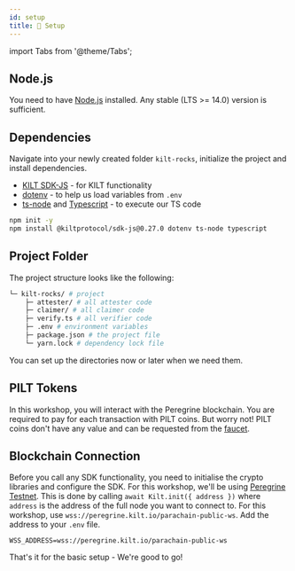 ```yaml
---
id: setup
title: 🎒 Setup
---
```


import Tabs from '@theme/Tabs';

## Node.js

You need to have [Node.js](https://nodejs.org/) installed.
Any stable (LTS >= 14.0) version is sufficient.

## Dependencies

Navigate into your newly created folder `kilt-rocks`, initialize the project and install dependencies.<br/>
- [KILT SDK-JS](https://github.com/KILTprotocol/sdk-js#readme) - for KILT functionality
- [dotenv](https://github.com/motdotla/dotenv#readme) - to help us load variables from `.env`
- [ts-node](https://www.npmjs.com/package/ts-node) and [Typescript](https://www.typescriptlang.org/) - to execute our TS code

<!-- When updating this version also update 00-welcome.md! -->
```bash npm2yarn
npm init -y
npm install @kiltprotocol/sdk-js@0.27.0 dotenv ts-node typescript
```

## Project Folder

The project structure looks like the following:

```bash
└─ kilt-rocks/ # project
    ├─ attester/ # all attester code
    ├─ claimer/ # all claimer code
    ├─ verify.ts # all verifier code
    ├─ .env # environment variables
    ├─ package.json # the project file
    └─ yarn.lock # dependency lock file
```

You can set up the directories now or later when we need them.

## PILT Tokens

In this workshop, you will interact with the Peregrine blockchain.
You are required to pay for each transaction with PILT coins.
But worry not!
PILT coins don't have any value and can be requested from the [faucet](https://faucet.peregrine.kilt.io).


## Blockchain Connection

Before you call any SDK functionality, you need to initialise the crypto libraries and configure the SDK.
For this workshop, we'll be using [Peregrine Testnet](https://polkadot.js.org/apps/?rpc=wss%3A%2F%2Fperegrine.kilt.io%2Fparachain-public-ws%2F#/explorer).
This is done by calling `await Kilt.init({ address })` where `address` is the address of the full node you want to connect to.
For this workshop, use `wss://peregrine.kilt.io/parachain-public-ws`.
Add the address to your `.env` file.

```env title=".env"
WSS_ADDRESS=wss://peregrine.kilt.io/parachain-public-ws
```

That's it for the basic setup - We're good to go!
